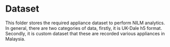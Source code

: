 # Dataset

This folder stores the required appliance dataset to perform NILM analytics.  In general, there are two categories of data, firstly, it is UK-Dale h5 format.  Secondly, it is custom dataset that these are recorded various appliances in Malaysia.